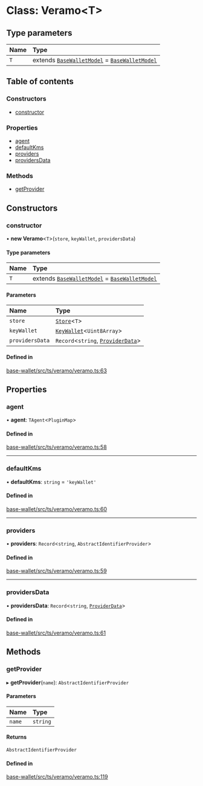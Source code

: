 # Class: Veramo<T\>

## Type parameters

| Name | Type |
| :------ | :------ |
| `T` | extends [`BaseWalletModel`](../interfaces/BaseWalletModel.md) = [`BaseWalletModel`](../interfaces/BaseWalletModel.md) |

## Table of contents

### Constructors

- [constructor](Veramo.md#constructor)

### Properties

- [agent](Veramo.md#agent)
- [defaultKms](Veramo.md#defaultkms)
- [providers](Veramo.md#providers)
- [providersData](Veramo.md#providersdata)

### Methods

- [getProvider](Veramo.md#getprovider)

## Constructors

### constructor

• **new Veramo**<`T`\>(`store`, `keyWallet`, `providersData`)

#### Type parameters

| Name | Type |
| :------ | :------ |
| `T` | extends [`BaseWalletModel`](../interfaces/BaseWalletModel.md) = [`BaseWalletModel`](../interfaces/BaseWalletModel.md) |

#### Parameters

| Name | Type |
| :------ | :------ |
| `store` | [`Store`](../interfaces/Store.md)<`T`\> |
| `keyWallet` | [`KeyWallet`](../interfaces/KeyWallet.md)<`Uint8Array`\> |
| `providersData` | `Record`<`string`, [`ProviderData`](../API.md#providerdata)\> |

#### Defined in

[base-wallet/src/ts/veramo/veramo.ts:63](https://gitlab.com/i3-market/code/wp3/t3.2/i3m-wallet-monorepo/-/blob/9fbbadb/packages/base-wallet/src/ts/veramo/veramo.ts#L63)

## Properties

### agent

• **agent**: `TAgent`<`PluginMap`\>

#### Defined in

[base-wallet/src/ts/veramo/veramo.ts:58](https://gitlab.com/i3-market/code/wp3/t3.2/i3m-wallet-monorepo/-/blob/9fbbadb/packages/base-wallet/src/ts/veramo/veramo.ts#L58)

___

### defaultKms

• **defaultKms**: `string` = `'keyWallet'`

#### Defined in

[base-wallet/src/ts/veramo/veramo.ts:60](https://gitlab.com/i3-market/code/wp3/t3.2/i3m-wallet-monorepo/-/blob/9fbbadb/packages/base-wallet/src/ts/veramo/veramo.ts#L60)

___

### providers

• **providers**: `Record`<`string`, `AbstractIdentifierProvider`\>

#### Defined in

[base-wallet/src/ts/veramo/veramo.ts:59](https://gitlab.com/i3-market/code/wp3/t3.2/i3m-wallet-monorepo/-/blob/9fbbadb/packages/base-wallet/src/ts/veramo/veramo.ts#L59)

___

### providersData

• **providersData**: `Record`<`string`, [`ProviderData`](../API.md#providerdata)\>

#### Defined in

[base-wallet/src/ts/veramo/veramo.ts:61](https://gitlab.com/i3-market/code/wp3/t3.2/i3m-wallet-monorepo/-/blob/9fbbadb/packages/base-wallet/src/ts/veramo/veramo.ts#L61)

## Methods

### getProvider

▸ **getProvider**(`name`): `AbstractIdentifierProvider`

#### Parameters

| Name | Type |
| :------ | :------ |
| `name` | `string` |

#### Returns

`AbstractIdentifierProvider`

#### Defined in

[base-wallet/src/ts/veramo/veramo.ts:119](https://gitlab.com/i3-market/code/wp3/t3.2/i3m-wallet-monorepo/-/blob/9fbbadb/packages/base-wallet/src/ts/veramo/veramo.ts#L119)
